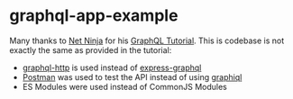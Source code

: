 # graphql-app-example

Many thanks to [Net Ninja](https://www.youtube.com/@NetNinja 'pretty awesome guy') for his
[GraphQL Tutorial](https://www.youtube.com/playlist?list=PL4cUxeGkcC9iK6Qhn-QLcXCXPQUov1U7f). This
is codebase is not exactly the same as provided in the tutorial:

- [graphql-http](https://www.npmjs.com/package/graphql-http) is used instead of
  [express-graphql](https://www.npmjs.com/package/express-graphql)
- [Postman](https://www.postman.com/) was used to test the API instead of using
  [graphiql](https://github.com/graphql/graphiql)
- ES Modules were used instead of CommonJS Modules
